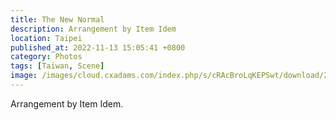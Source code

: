 ```yaml
---
title: The New Normal
description: Arrangement by Item Idem
location: Taipei
published_at: 2022-11-13 15:05:41 +0800
category: Photos
tags: [Taiwan, Scene]
image: /images/cloud.cxadams.com/index.php/s/cRAcBroLqKEPSwt/download/20190525-2357_Taipei_Cyril_L1003569-0.jpg
---
```


Arrangement by Item Idem.
